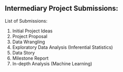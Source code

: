 <H2>Intermediary Project Submissions:</H2>
List of Submissions:
<ol>
  <li>Initial Project Ideas</li>
  <li>Project Proposal</li>
  <li>Data Wrangling</li>
  <li>Exploratory Data Analysis (Inferential Statistics)</li>
  <li>Data Story</li>
  <li>Milestone Report</li>
  <li>In-depth Analysis (Machine Learning)</li>
</ol>
